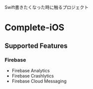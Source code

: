 Swift書きたくなった時に触るプロジェクト

# Complete-iOS

## Supported Features

### Firebase

- Firebase Analytics
- Firebase Crashlytics
- Firebase Cloud Messaging
